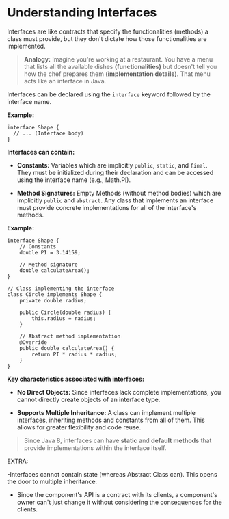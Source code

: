 # Understanding Interfaces

Interfaces are like contracts that specify the functionalities (methods) a class must provide, but they don't dictate how those functionalities are implemented.

> **Analogy:** Imagine you're working at a restaurant. You have a menu that lists all the available dishes **(functionalities)** but doesn't tell you how the chef prepares them **(implementation details)**. That menu acts like an interface in Java.

Interfaces can be declared using the `interface` keyword followed by the interface name.

**Example:**

```
interface Shape {
  // ... (Interface body)
}
```

**Interfaces can contain:**

- **Constants:** Variables which are implicitly `public`, `static`, and `final`. They must be initialized during their declaration and can be accessed using the interface name (e.g., Math.PI).

- **Method Signatures:** Empty Methods (without method bodies) which are implicitly `public` and `abstract`. Any class that implements an interface must provide concrete implementations for all of the interface's methods.

**Example:**

```
interface Shape {
    // Constants
    double PI = 3.14159;

    // Method signature
    double calculateArea();
}

// Class implementing the interface
class Circle implements Shape {
    private double radius;

    public Circle(double radius) {
        this.radius = radius;
    }

    // Abstract method implementation
    @Override
    public double calculateArea() {
        return PI * radius * radius;
    }
}
```

**Key characteristics associated with interfaces:**

- **No Direct Objects:** Since interfaces lack complete implementations, you cannot directly create objects of an interface type.

- **Supports Multiple Inheritance:** A class can implement multiple interfaces, inheriting methods and constants from all of them. This allows for greater flexibility and code reuse.

> Since Java 8, interfaces can have **static** and **default methods** that provide implementations within the interface itself.

EXTRA:

-Interfaces cannot contain state (whereas Abstract Class can). This opens the door to multiple inheritance.

- Since the component's API is a contract with its clients, a component's owner can't just change it without considering the consequences for the clients.
